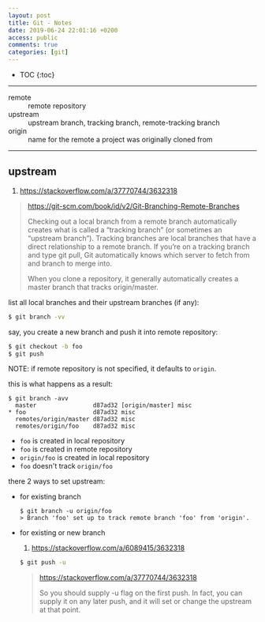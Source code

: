 ```yaml
---
layout: post
title: Git - Notes
date: 2019-06-24 22:01:16 +0200
access: public
comments: true
categories: [git]
---
```


<!-- more -->

* TOC
{:toc}
<hr>

<dl>
  <dt>remote</dt>
  <dd>remote repository</dd>

  <dt>upstream</dt>
  <dd>upstream branch, tracking branch, remote-tracking branch</dd>

  <dt>origin</dt>
  <dd>name for the remote a project was originally cloned from</dd>
</dl>

<hr>

## upstream

1. <https://stackoverflow.com/a/37770744/3632318>

> <https://git-scm.com/book/id/v2/Git-Branching-Remote-Branches>
>
> Checking out a local branch from a remote branch automatically creates what
> is called a “tracking branch” (or sometimes an “upstream branch”). Tracking
> branches are local branches that have a direct relationship to a remote
> branch. If you’re on a tracking branch and type git pull, Git automatically
> knows which server to fetch from and branch to merge into.
>
> When you clone a repository, it generally automatically creates a master
> branch that tracks origin/master.

list all local branches and their upstream branches (if any):

```sh
$ git branch -vv
```

say, you create a new branch and push it into remote repository:

```sh
$ git checkout -b foo
$ git push
```

NOTE: if remote repository is not specified, it defaults to `origin`.

this is what happens as a result:

```
$ git branch -avv
  master                d87ad32 [origin/master] misc
* foo                   d87ad32 misc
  remotes/origin/master d87ad32 misc
  remotes/origin/foo    d87ad32 misc
```

- `foo` is created in local repository
- `foo` is created in remote repository
- `origin/foo` is created in local repository
- `foo` doesn't track `origin/foo`

there 2 ways to set upstream:

- for existing branch

  ```
  $ git branch -u origin/foo
  > Branch 'foo' set up to track remote branch 'foo' from 'origin'.
  ```

- for existing or new branch

  1. <https://stackoverflow.com/a/6089415/3632318>

  ```sh
  $ git push -u
  ```

  > <https://stackoverflow.com/a/37770744/3632318>
  >
  > So you should supply -u flag on the first push. In fact, you can supply it
  > on any later push, and it will set or change the upstream at that point.
